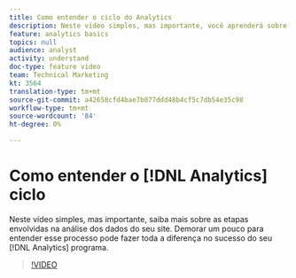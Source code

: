 ```yaml
---
title: Como entender o ciclo do Analytics
description: Neste vídeo simples, mas importante, você aprenderá sobre as etapas envolvidas na análise dos dados do seu site. O tempo necessário para entender esse processo pode fazer toda a diferença no sucesso do programa do Analytics.
feature: analytics basics
topics: null
audience: analyst
activity: understand
doc-type: feature video
team: Technical Marketing
kt: 3564
translation-type: tm+mt
source-git-commit: a42658cfd4bae7b077ddd48b4cf5c7db54e35c98
workflow-type: tm+mt
source-wordcount: '84'
ht-degree: 0%

---
```



# Como entender o [!DNL Analytics] ciclo

Neste vídeo simples, mas importante, saiba mais sobre as etapas envolvidas na análise dos dados do seu site. Demorar um pouco para entender esse processo pode fazer toda a diferença no sucesso do seu [!DNL Analytics] programa.

>[!VIDEO](https://video.tv.adobe.com/v/28950/?quality=12)
